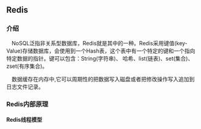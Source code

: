 ## Redis

### 介绍
&ensp;&ensp;NoSQL泛指非关系型数据库，Redis就是其中的一种。Redis采用键值(key-Value)存储数据库，会使用到一个Hash表，这个表中有一个特定的键和一个指向特定数据的指针。键可以包含：String(字符串)、 哈希、list(链表)、set(集合)、zset(有序集合)。

&ensp;&ensp;数据缓存在内存中,它可以周期性的把数据写入磁盘或者把修改操作写入追加到日志文件记录。

### Redis内部原理

#### Redis线程模型




 